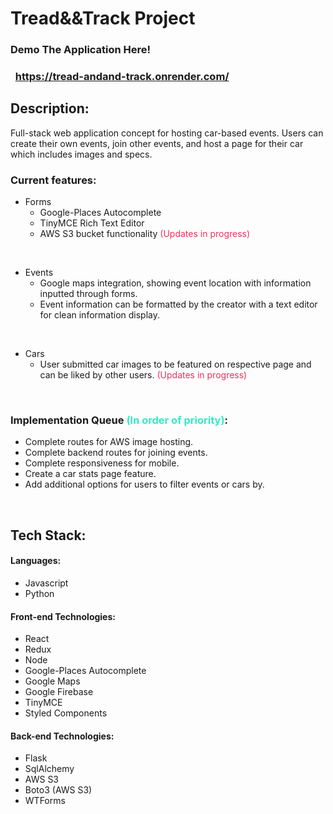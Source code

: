 # Tread&&Track Project

### Demo The Application Here! 
### &nbsp; https://tread-andand-track.onrender.com/ 

## Description:

Full-stack web application concept for hosting car-based events. Users can create their own events, join other events, and host a page for their car which includes images and specs.

### Current features:
- Forms 
   - Google-Places Autocomplete
   - TinyMCE Rich Text Editor
   - AWS S3 bucket functionality <span style="color:#f0305c">(Updates in progress)</span>

&nbsp;
- Events
   - Google maps integration, showing event location with information inputted through forms.
   - Event information can be formatted by the creator with a text editor for clean information display.

&nbsp;
- Cars
   - User submitted car images to be featured on respective page and can be liked by other users. <span style="color:#f0305c">(Updates in progress)</span>

&nbsp;
### Implementation Queue <span style="color:#34ebc3">(In order of priority)</span>:
- Complete routes for AWS image hosting.
- Complete backend routes for joining events.
- Complete responsiveness for mobile.
- Create a car stats page feature.
- Add additional options for users to filter events or cars by.

&nbsp;
## Tech Stack:
#### Languages:
- Javascript
- Python
#### Front-end Technologies:
- React
- Redux
- Node
- Google-Places Autocomplete
- Google Maps
- Google Firebase
- TinyMCE
- Styled Components
#### Back-end Technologies:
- Flask
- SqlAlchemy
- AWS S3
- Boto3 (AWS S3)
- WTForms



[Render.com]: https://render.com/
[Dashboard]: https://dashboard.render.com/
